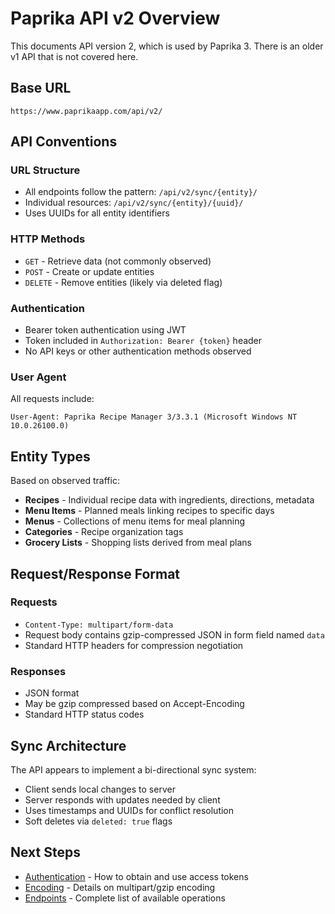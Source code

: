 # Paprika API v2 Overview

This documents API version 2, which is used by Paprika 3. There is an older v1 API that is not covered here.

## Base URL
```
https://www.paprikaapp.com/api/v2/
```

## API Conventions

### URL Structure
- All endpoints follow the pattern: `/api/v2/sync/{entity}/`
- Individual resources: `/api/v2/sync/{entity}/{uuid}/`
- Uses UUIDs for all entity identifiers

### HTTP Methods
- `GET` - Retrieve data (not commonly observed)
- `POST` - Create or update entities
- `DELETE` - Remove entities (likely via deleted flag)

### Authentication
- Bearer token authentication using JWT
- Token included in `Authorization: Bearer {token}` header
- No API keys or other authentication methods observed

### User Agent
All requests include:
```
User-Agent: Paprika Recipe Manager 3/3.3.1 (Microsoft Windows NT 10.0.26100.0)
```

## Entity Types

Based on observed traffic:

- **Recipes** - Individual recipe data with ingredients, directions, metadata
- **Menu Items** - Planned meals linking recipes to specific days
- **Menus** - Collections of menu items for meal planning
- **Categories** - Recipe organization tags
- **Grocery Lists** - Shopping lists derived from meal plans

## Request/Response Format

### Requests
- `Content-Type: multipart/form-data`
- Request body contains gzip-compressed JSON in form field named `data`
- Standard HTTP headers for compression negotiation

### Responses
- JSON format
- May be gzip compressed based on Accept-Encoding
- Standard HTTP status codes

## Sync Architecture

The API appears to implement a bi-directional sync system:
- Client sends local changes to server
- Server responds with updates needed by client
- Uses timestamps and UUIDs for conflict resolution
- Soft deletes via `deleted: true` flags

## Next Steps

- [Authentication](authentication.md) - How to obtain and use access tokens
- [Encoding](encoding.md) - Details on multipart/gzip encoding
- [Endpoints](endpoints.md) - Complete list of available operations